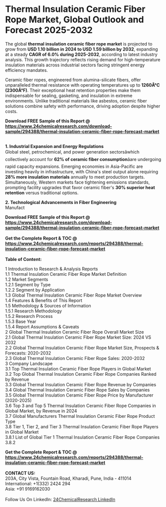 <h1>Thermal Insulation Ceramic Fiber Rope Market, Global Outlook and Forecast 2025-2032</h1><p>The global <strong>thermal insulation ceramic fiber rope market</strong> is projected to grow from <strong>USD 1.10 billion in 2024 to USD 1.59 billion by 2032</strong>, expanding at a steady <strong>CAGR of 6.0% during 2025-2032</strong>, according to latest industry analysis. This growth trajectory reflects rising demand for high-temperature insulation materials across industrial sectors facing stringent energy efficiency mandates.</p><p>Ceramic fiber ropes, engineered from alumina-silicate fibers, offer unparalleled thermal resistance with operating temperatures up to <strong>1260Â°C (2300Â°F)</strong>. Their exceptional heat retention properties make them indispensable for sealing, gasketing, and insulation in extreme environments. Unlike traditional materials like asbestos, ceramic fiber solutions combine safety with performance, driving adoption despite higher costs.</p><div><b>Download FREE Sample of this Report @ 
            <a href="https://www.24chemicalresearch.com/download-sample/294388/thermal-insulation-ceramic-fiber-rope-forecast-market">
            https://www.24chemicalresearch.com/download-sample/294388/thermal-insulation-ceramic-fiber-rope-forecast-market</a></b></div><br><p><strong>1. Industrial Expansion and Energy Regulations</strong><br>
Global steel, petrochemical, and power generation sectorsâwhich collectively account for <strong>62% of ceramic fiber consumption</strong>âare undergoing rapid capacity expansions. Emerging economies in Asia-Pacific are investing heavily in infrastructure, with China's steel output alone requiring <strong>28% more insulation materials</strong> annually to meet production targets. Simultaneously, Western markets face tightening emissions standards, prompting facility upgrades that favor ceramic fiber's <strong>30% superior heat retention</strong> versus traditional options.</p><p><strong>2. Technological Advancements in Fiber Engineering</strong><br>
Manufact</p><div><b>Download FREE Sample of this Report @ 
            <a href="https://www.24chemicalresearch.com/download-sample/294388/thermal-insulation-ceramic-fiber-rope-forecast-market">
            https://www.24chemicalresearch.com/download-sample/294388/thermal-insulation-ceramic-fiber-rope-forecast-market</a></b></div><br><div><b>Get the Complete Report & TOC @ 
            <a href="https://www.24chemicalresearch.com/reports/294388/thermal-insulation-ceramic-fiber-rope-forecast-market">
            https://www.24chemicalresearch.com/reports/294388/thermal-insulation-ceramic-fiber-rope-forecast-market</a></b></div><br>
            <b>Table of Content:</b><p>1 Introduction to Research & Analysis Reports<br />
 1.1 Thermal Insulation Ceramic Fiber Rope Market Definition<br />
 1.2 Market Segments<br />
 1.2.1 Segment by Type<br />
 1.2.2 Segment by Application<br />
 1.3 Global Thermal Insulation Ceramic Fiber Rope Market Overview<br />
 1.4 Features & Benefits of This Report<br />
 1.5 Methodology & Sources of Information<br />
 1.5.1 Research Methodology<br />
 1.5.2 Research Process<br />
 1.5.3 Base Year<br />
 1.5.4 Report Assumptions & Caveats<br />
2 Global Thermal Insulation Ceramic Fiber Rope Overall Market Size<br />
 2.1 Global Thermal Insulation Ceramic Fiber Rope Market Size: 2024 VS 2032<br />
 2.2 Global Thermal Insulation Ceramic Fiber Rope Market Size, Prospects & Forecasts: 2020-2032<br />
 2.3 Global Thermal Insulation Ceramic Fiber Rope Sales: 2020-2032<br />
3 Company Landscape<br />
 3.1 Top Thermal Insulation Ceramic Fiber Rope Players in Global Market<br />
 3.2 Top Global Thermal Insulation Ceramic Fiber Rope Companies Ranked by Revenue<br />
 3.3 Global Thermal Insulation Ceramic Fiber Rope Revenue by Companies<br />
 3.4 Global Thermal Insulation Ceramic Fiber Rope Sales by Companies<br />
 3.5 Global Thermal Insulation Ceramic Fiber Rope Price by Manufacturer (2020-2025)<br />
 3.6 Top 3 and Top 5 Thermal Insulation Ceramic Fiber Rope Companies in Global Market, by Revenue in 2024<br />
 3.7 Global Manufacturers Thermal Insulation Ceramic Fiber Rope Product Type<br />
 3.8 Tier 1, Tier 2, and Tier 3 Thermal Insulation Ceramic Fiber Rope Players in Global Market<br />
 3.8.1 List of Global Tier 1 Thermal Insulation Ceramic Fiber Rope Companies<br />
 3.8.2 </p><div><b>Get the Complete Report & TOC @ 
            <a href="https://www.24chemicalresearch.com/reports/294388/thermal-insulation-ceramic-fiber-rope-forecast-market">
            https://www.24chemicalresearch.com/reports/294388/thermal-insulation-ceramic-fiber-rope-forecast-market</a></b></div><br><b>CONTACT US:</b><br>
            203A, City Vista, Fountain Road, Kharadi, Pune, India - 411014<br>
            International: +1(332) 2424 294<br>
            Asia: +91 9169162030 <br><br>
            Follow Us On LinkedIn: <a href="https://www.linkedin.com/company/24chemicalresearch/">24ChemicalResearch LinkedIn</a>